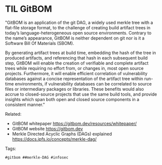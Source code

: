 # TIL GitBOM

"GitBOM is an application of the git DAG, a widely used merkle tree with
a flat-file storage format, to the challenge of creating build artifact
trees in today’s language-heterogeneous open source environments.
Contrary to the name’s appearance, GitBOM is neither dependent on git nor
is it a Software Bill Of Materials (SBOM).

By generating artifact trees at build time, embedding the hash of the
tree in produced artifacts, and referencing that hash in each subsequent
build step, GitBOM will enable the creation of verifiable and complete
artifact trees while requiring no effort from, or changes in, most open
source projects. Furthermore, it will enable efficient correlation of
vulnerability databases against a concise representation of the artifact
tree within run-time environments, if vulnerability databases can be
correlated to source files or intermediary packages or libraries. These
benefits would also accrue to closed-source projects that use the same
build tools, and provide insights which span both open and closed source
components in a consistent manner."

Related:

* GitBOM whitepaper
	<https://gitbom.dev/resources/whitepaper/>
* GitBOM website
	<https://gitbom.dev>
* Merkle Directed Acyclic Graphs (DAGs) explained
	<https://docs.ipfs.io/concepts/merkle-dag/>

Tags:

	#gitbom ##merkle-DAG #infosec
